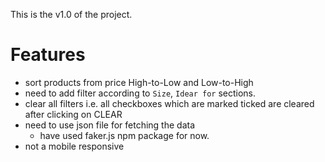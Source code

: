 This is the v1.0 of the project.

# Features

- sort products from price High-to-Low and Low-to-High
- need to add filter according to `Size`, `Idear for` sections.
- clear all filters i.e. all checkboxes which are marked ticked are cleared after clicking on CLEAR
- need to use json file for fetching the data
    - have used faker.js npm package for now.
- not a mobile responsive 
